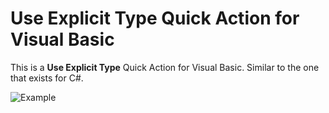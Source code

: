 # Use Explicit Type Quick Action for Visual Basic


This is a **Use Explicit Type** Quick Action for Visual Basic.  Similar to the one that exists for C#.

![Example](https://i.imgur.com/iJWggLh.png)


